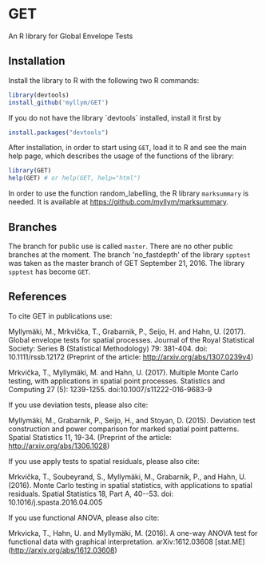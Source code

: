# GET

An R library for Global Envelope Tests

## Installation

Install the library to R with the following two R commands:

```R
library(devtools)
install_github('myllym/GET')
```

If you do not have the library ´devtools´ installed, install it first by

```R
install.packages("devtools")
```

After installation, in order to start using `GET`, load it to R and see
the main help page, which describes the usage of the functions of the library:
```R
library(GET)
help(GET) # or help(GET, help="html")
```

In order to use the function random_labelling, the R library `marksummary` is
needed. It is available at https://github.com/myllym/marksummary.

## Branches

The branch for public use is called `master`. There are no other public branches at the moment.
The branch 'no_fastdepth' of the library `spptest` was taken as the master branch of GET September 21, 2016.
The library `spptest` has become `GET`.

## References

To cite GET in publications use:

Myllymäki, M., Mrkvička, T., Grabarnik, P., Seijo, H. and Hahn, U. (2017).
Global envelope tests for spatial processes. Journal of the Royal Statistical Society:
Series B (Statistical Methodology) 79: 381-404. doi: 10.1111/rssb.12172
(Preprint of the article: http://arxiv.org/abs/1307.0239v4)

Mrkvička, T., Myllymäki, M. and Hahn, U. (2017).
Multiple Monte Carlo testing, with applications in spatial point processes.
Statistics and Computing 27 (5): 1239-1255. doi:10.1007/s11222-016-9683-9

If you use deviation tests, please also cite:

Myllymäki, M., Grabarnik, P., Seijo, H., and Stoyan, D. (2015).
Deviation test construction and power comparison for marked spatial point
patterns. Spatial Statistics 11, 19-34.
(Preprint of the article: http://arxiv.org/abs/1306.1028)

If you use apply tests to spatial residuals, please also cite:

Mrkvička, T., Soubeyrand, S., Myllymäki, M., Grabarnik, P., and Hahn, U. (2016).
Monte Carlo testing in spatial statistics, with applications to spatial residuals.
Spatial Statistics 18, Part A, 40--53. doi: 10.1016/j.spasta.2016.04.005

If you use functional ANOVA, please also cite:

Mrkvicka, T., Hahn, U. and Myllymäki, M. (2016).
A one-way ANOVA test for functional data with graphical interpretation.
arXiv:1612.03608 [stat.ME] (http://arxiv.org/abs/1612.03608)
